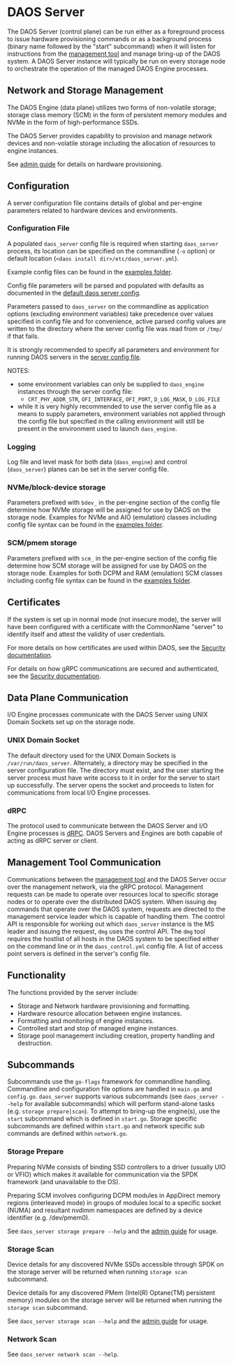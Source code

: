 # DAOS Server

The DAOS Server (control plane) can be run either as a foreground process to
issue hardware provisioning commands or as a background process (binary name
followed by the "start" subcommand) when it will listen for instructions from
the [management tool](/src/control/cmd/dmg/README.md) and manage bring-up of
the DAOS system.
A DAOS Server instance will typically be run on every storage node to
orchestrate the operation of the managed DAOS Engine processes.

## Network and Storage Management

The DAOS Engine (data plane) utilizes two forms of non-volatile storage;
storage class memory (SCM) in the form of persistent memory modules and NVMe in
the form of high-performance SSDs.

The DAOS Server provides capability to provision and manage network devices and
non-volatile storage including the allocation of resources to engine instances.

See
[admin guide](https://docs.daos.io/latest/admin/deployment/#hardware-provisioning)
for details on hardware provisioning.

## Configuration

A server configuration file contains details of global and per-engine
parameters related to hardware devices and environments.

### Configuration File

A populated `daos_server` config file is required when starting `daos_server`
process, its location can be specified on the commandline (`-o` option) or
default location (`<daos install dir>/etc/daos_server.yml`).

Example config files can be found in the
[examples folder](/utils/config/examples).

Config file parameters will be parsed and populated with defaults as documented
in the [default daos server config](/utils/config/daos_server.yml).

Parameters passed to `daos_server` on the commandline as application options
(excluding environment variables) take precedence over values specified in
config file and for convenience, active parsed config values are written to the
directory where the server config file was read from or `/tmp/` if that fails.

It is strongly recommended to specify all parameters and environment for
running DAOS servers in the [server config file](/utils/config/daos_server.yml).

NOTES:
* some environment variables can only be supplied to `daos_engine` instances
through the server config file:
	* `CRT_PHY_ADDR_STR`, `OFI_INTERFACE`, `OFI_PORT`, `D_LOG_MASK`,
`D_LOG_FILE`
* while it is very highly recommended to use the server config file as a means
to supply parameters, environment variables not applied through the config file
but specified in the calling environment will still be present in the
environment used to launch `daos_engine`.

### Logging

Log file and level mask for both data (`daos_engine`) and control
(`daos_server`) planes can be set in the server config file.

### NVMe/block-device storage

Parameters prefixed with `bdev_` in the per-engine section of the config file
determine how NVMe storage will be assigned for use by DAOS on the storage
node.
Examples for NVMe and AIO (emulation) classes including config file syntax can
be found in the [examples folder](/utils/config/examples).

### SCM/pmem storage

Parameters prefixed with `scm_` in the per-engine section of the config file
determine how SCM storage will be assigned for use by DAOS on the storage node.
Examples for both DCPM and RAM (emulation) SCM classes including config file
syntax can be found in the [examples folder](/utils/config/examples).

## Certificates

If the system is set up in normal mode (not insecure mode), the server will
have been configured with a certificate with the CommonName "server" to
identify itself and attest the validity of user credentials.

For more details on how certificates are used within DAOS, see the
[Security documentation](/src/control/security/README.md#certificate-usage-in-daos).

For details on how gRPC communications are secured and authenticated, see the
[Security documentation](/src/control/security/README.md#host-authentication-with-certificates).

## Data Plane Communication

I/O Engine processes communicate with the DAOS Server using UNIX Domain Sockets
set up on the storage node.

### UNIX Domain Socket

The default directory used for the UNIX Domain Sockets is
`/var/run/daos_server`. Alternately, a directory may be specified in the server
configuration file. The directory must exist, and the user starting the server
process must have write access to it in order for the server to start up
successfully. The server opens the socket and proceeds to listen for
communications from local I/O Engine processes.

### dRPC

The protocol used to communicate between the DAOS Server and I/O Engine processes
is [dRPC](/src/control/drpc/README.md). DAOS Servers and Engines are both capable
of acting as dRPC server or client.

## Management Tool Communication

Communications between the [management tool](/src/control/cmd/dmg/README.md)
and the DAOS Server occur over the management network, via the gRPC protocol.
Management requests can be made to operate over resources local to specific
storage nodes or to operate over the distributed DAOS system.
When issuing `dmg` commands that operate over the DAOS system, requests are
directed to the management service leader which is capable of handling them.
The control API is responsible for working out which `daos_server` instance
is the MS leader and issuing the request, `dmg` uses the control API.
The `dmg` tool requires the hostlist of all hosts in the DAOS system to be
specified either on the command line or in the `daos_control.yml` config file.
A list of access point servers is defined in the server's config file.

## Functionality

The functions provided by the server include:

- Storage and Network hardware provisioning and formatting.
- Hardware resource allocation between engine instances.
- Formatting and monitoring of engine instances.
- Controlled start and stop of managed engine instances.
- Storage pool management including creation, property handling and
destruction.

## Subcommands

Subcommands use the `go-flags` framework for commandline handling.
Commandline and configuration file options are handled in `main.go` and
`config.go`.
`daos_server` supports various subcommands (see `daos_server --help` for
available subcommands) which will perform stand-alone tasks (e.g.  `storage
prepare|scan`).
To attempt to bring-up the engine(s), use the `start` subcommand which is
defined in `start.go`.
Storage specific subcommands are defined within `start.go` and network
specific sub commands are defined within `network.go`.

### Storage Prepare

Preparing NVMe consists of binding SSD controllers to a driver (usually UIO or
VFIO) which makes it available for communication via the SPDK framework (and
unavailable to the OS).

Preparing SCM involves configuring DCPM modules in AppDirect memory regions
(interleaved mode) in groups of modules local to a specific socket (NUMA) and
resultant nvdimm namespaces are defined by a device identifier (e.g.
/dev/pmem0).

See `daos_server storage prepare --help` and the
[admin guide](https://docs.daos.io/latest/admin/deployment/#hardware-provisioning) for usage.

### Storage Scan

Device details for any discovered NVMe SSDs accessible through SPDK on the
storage server will be returned when running `storage scan` subcommand.

Device details for any discovered PMem (Intel(R) Optane(TM) persistent memory)
modules on the storage server will be returned when running the `storage scan`
subcommand.

See `daos_server storage scan --help` and the
[admin guide](https://docs.daos.io/latest/admin/deployment/)
for usage.

### Network Scan

See `daos_server network scan --help`.
